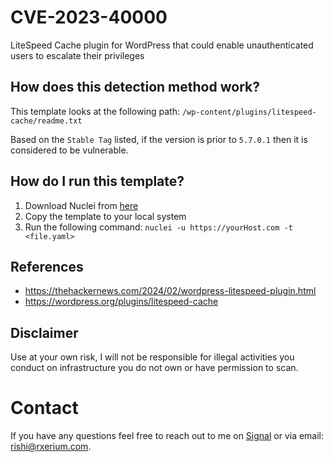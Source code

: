 # CVE-2023-40000
LiteSpeed Cache plugin for WordPress that could enable unauthenticated users to escalate their privileges

 ## How does this detection method work?

 This template looks at the following path: `/wp-content/plugins/litespeed-cache/readme.txt`

 Based on the `Stable Tag` listed, if the version is prior to `5.7.0.1` then it is considered to be vulnerable. 

 ## How do I run this template?

1. Download Nuclei from [here](https://github.com/projectdiscovery/nuclei)
2. Copy the template to your local system
3. Run the following command: `nuclei -u https://yourHost.com -t <file.yaml>` 

## References

- https://thehackernews.com/2024/02/wordpress-litespeed-plugin.html
- https://wordpress.org/plugins/litespeed-cache


## Disclaimer

Use at your own risk, I will not be responsible for illegal activities you conduct on infrastructure you do not own or have permission to scan.

# Contact

If you have any questions feel free to reach out to me on [Signal](https://signal.me/#eu/0Qd68U1ivXNdWCF4hf70UYFo7tB0w-GQqFpYcyV6-yr4exn2SclB6bFeP7wTAxQw) or via email: rishi@rxerium.com.